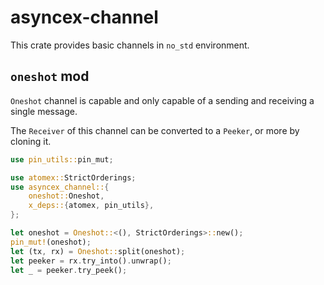 # asyncex-channel

This crate provides basic channels in `no_std` environment.

## `oneshot` mod

`Oneshot` channel is capable and only capable of a sending and receiving a single message.  

The `Receiver` of this channel can be converted to a `Peeker`, or more by cloning it.

```rust
use pin_utils::pin_mut;

use atomex::StrictOrderings;
use asyncex_channel::{
    oneshot::Oneshot,
    x_deps::{atomex, pin_utils},
};

let oneshot = Oneshot::<(), StrictOrderings>::new();
pin_mut!(oneshot);
let (tx, rx) = Oneshot::split(oneshot);
let peeker = rx.try_into().unwrap();
let _ = peeker.try_peek();
```